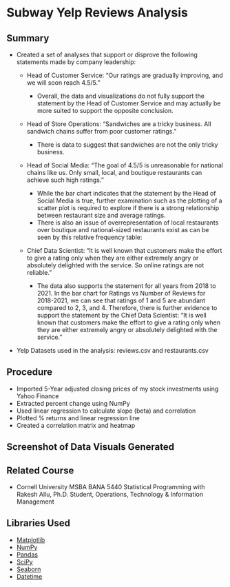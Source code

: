 # Subway Yelp Reviews Analysis

## Summary
* Created a set of analyses that support or disprove the following statements made by company leadership:
  * Head of Customer Service: “Our ratings are gradually improving, and we will soon reach 4.5/5.”
    * Overall, the data and visualizations do not fully support the statement by the Head of Customer Service and may actually be more suited to support the opposite conclusion.
    
  * Head of Store Operations: “Sandwiches are a tricky business. All sandwich chains suffer from poor customer ratings.”
    * There is data to suggest that sandwiches are not the only tricky business.
  
  * Head of Social Media: “The goal of 4.5/5 is unreasonable for national chains like us. Only small, local, and boutique restaurants can achieve such high ratings.”
    * While the bar chart indicates that the statement by the Head of Social Media is true, further examination such as the plotting of a scatter plot is required to explore if there is a strong relationship between restaurant size and average ratings.
    * There is also an issue of overrepresentation of local restaurants over boutique and national-sized restaurants exist as can be seen by this relative frequency table:
    
  * Chief Data Scientist: “It is well known that customers make the effort to give a rating only when they are either extremely angry or absolutely delighted with the service. So online ratings are not reliable.”
    * The data also supports the statement for all years from 2018 to 2021. In the bar chart for Ratings vs Number of Reviews for 2018-2021, we can see that ratings of 1 and 5 are abundant compared to 2, 3, and 4. Therefore, there is further evidence to support the statement by the Chief Data Scientist: “It is well known that customers make the effort to give a rating only when they are either extremely angry or absolutely delighted with the service.”
  
* Yelp Datasets used in the analysis: reviews.csv and restaurants.csv

## Procedure
* Imported 5-Year adjusted closing prices of my stock investments using Yahoo Finance 
* Extracted percent change using NumPy
* Used linear regression to calculate slope (beta) and correlation
* Plotted % returns and linear regression line
* Created a correlation matrix and heatmap

## Screenshot of Data Visuals Generated


## Related Course
* Cornell University MSBA BANA 5440 Statistical Programming with Rakesh Allu, Ph.D. Student, Operations, Technology & Information Management

## Libraries Used
* [Matplotlib](https://matplotlib.org/stable/tutorials/index)
* [NumPy](https://numpy.org/doc/stable/)
* [Pandas](https://pandas.pydata.org/)
* [SciPy](https://scipy.org/)
* [Seaborn](https://seaborn.pydata.org/)
* [Datetime](https://pandas.pydata.org/docs/reference/api/pandas.to_datetime.html)
